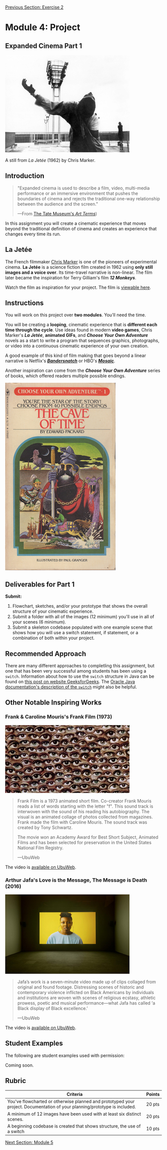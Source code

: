 [Previous Section: Exercise 2](3_EXERCISE.md)

# Module 4: Project

## Expanded Cinema Part 1

![Chris_Marker](images/Chris_Marker.jpg)

A still from *La Jetée* (1962) by Chris Marker.

## Introduction

> "Expanded cinema is used to describe a film, video, multi-media performance or an immersive environment that pushes the boundaries of cinema and rejects the traditional one-way relationship between the audience and the screen."
>
> —From [The Tate Museum's *Art Terms*](http://www.tate.org.uk/art/art-terms/e/expanded-cinema))

In this assignment you will create a cinematic experience that moves  beyond the traditional definition of cinema and creates an experience  that changes every time its run.

## La Jetée

The French filmmaker [Chris Marker](https://www.youtube.com/watch?v=1HrujmaJ5zU) is one of the pioneers of experimental cinema. **La Jetée** is a science fiction film created in 1962 using **only still images and a voice over**. Its time-travel narrative is non-linear. The film later became the inspiration for Terry Gilliam's film ***12 Monkeys***. 

Watch the film as inspiration for your project. The film is [viewable here](https://www.youtube.com/watch?v=fU99W-ZrIHQ).

## Instructions

You will work on this project over **two modules**. You'll need the time.

You will be creating a **looping**, cinematic experience that is **different each time through the cycle**. Use ideas found in modern **video games**, Chris Marker's ***La Jetée***, **animated GIFs**, and ***Choose Your Own Adventure*** novels as a start to write a program that sequences graphics,  photographs, or video into a continuous cinematic experience of your own creation.

A good example of this kind of film making that goes beyond a linear narrative is Netflix's ***[Bandersnatch](https://www.netflix.com/title/80988062)*** or HBO's ***[Mosaic](https://www.hbo.com/mosaic)***.

Another inspiration can come from the ***Choose Your Own Adventure*** series of books, which offered readers multiple possible endings.

![download](images/Choose_Your_Own_Adventure.jpg)

## Deliverables for Part 1

**Submit:**

1. Flowchart, sketches, and/or your prototype that shows the overall structure of your cinematic experience.
2. Submit a folder with all of the images (12 minimum) you'll use in all of your scenes (6 minimum).
3. Submit a skeleton codebase populated with one example scene that shows how you will use a switch statement, if statement, or a combination of both within your project.

## Recommended Approach

There are many different approaches to completling this assignment, but one that has been very successful among students has been using a `switch`. Information about how to use the `switch` structure in Java can be found on [this post on website GeeksforGeeks](https://www.geeksforgeeks.org/switch-statement-in-java/). The [Oracle Java documentation's description of the `switch`](https://docs.oracle.com/javase/tutorial/java/nutsandbolts/switch.html) might also be helpful.

## Other Notable Inspiring Works

### Frank & Caroline Mouris's Frank Film (1973)

![Frank and Caroline Mouris' Frank Film](images/Mouris_Frank_Film.jpg)

> Frank Film is a 1973 animated short film. Co-creator Frank Mouris reads a list of words starting with the letter "f". This  sound track is interwoven with the sound of his reading his  autobiography. The visual is an animated collage of photos collected from magazines. Frank made the film with Caroline Mouris. The sound  track was created by Tony Schwartz. 
>
> The movie won an Academy Award for Best Short Subject, Animated Films and has been selected for preservation in the United States National Film Registry.
>
> —UbuWeb

The video is [available on UbuWeb](https://ubu.com/film/mouris_frank.html).

### Arthur Jafa's Love is the Message, The Message is Death (2016)

![Arthur_Jafa](images/Arthur_Jafa.jpg)

> Jafa’s work is a seven-minute video made up of clips collaged from original and found footage. Distressing scenes of historic and contemporary violence inflicted on Black Americans by individuals and institutions are woven with scenes of religious ecstasy, athletic prowess, poetic and musical performance—what Jafa has called ‘a Black display of Black excellence.’
>
> —UbuWeb

The video is [available on UbuWeb](https://ubu.com/film/jafa_message.html).

## Student Examples

The following are student examples used with permission:

Coming soon.

## Rubric

| Criteria                                                     | Points |
| ------------------------------------------------------------ | ------ |
| You've flowcharted or otherwise planned and prototyped your project. Documentation of your planning/prototype is included. | 20 pts |
| A minimum of 12 images have been used with at least six distinct scenes. | 20 pts |
| A beginning codebase is created that shows structure, the use of a switch | 10 pts |

[Next Section: Module 5](../5_Classes_Objects_and_Arrays/README.md)

